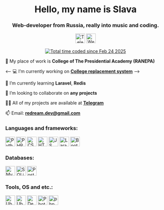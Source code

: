 <h1 align="center">Hello, my name is Slava</h1>
<h3 align="center">Web-developer from Russia, really into music and coding.</h3>

<p align="center"> 
<a href="https://t.me/re_dream"><img src="https://img.shields.io/badge/Telegram-2CA5E0?style=for-the-badge&logo=telegram&logoColor=white" alt="Telegram" height="30"></a>
<a href="https://redream.space"><img src="https://img.shields.io/badge/website-000000?style=for-the-badge&logo=About.me&logoColor=white" alt="Website" height="30"></a>
</p>
<p align="center"> 
<a href="https://wakatime.com/@redream"><img src="https://wakatime.com/badge/user/c61c23be-3d12-4273-ac79-0ea2df3df7dd.svg" alt="Total time coded since Feb 24 2025" /></a>
</p>

💼 My place of work is **College of The Presidential Academy (RANEPA)**

<-- 💻 I’m currently working on [**College replacement system**](https://kmpo.redream.space/public_reps.php/) -->

🌱 I’m currently learning **Laravel**, **Redis**

👯 I’m looking to collaborate on **any projects**

👨‍💻 All of my projects are available at [**Telegram**](https://redream_dev.t.me/)

📫 Email: **redream.dev@gmail.com**



<h3 align="left">Languages and frameworks:</h3>
<p align="left">
  <img src="https://img.shields.io/badge/Python-FFD43B?style=for-the-badge&logo=python&logoColor=blue" alt="Python" height="30">
  <img src="https://img.shields.io/badge/PHP-777BB4?style=for-the-badge&logo=php&logoColor=white" alt="PHP" height="30">
  <img src="https://img.shields.io/badge/CSS3-1572B6?style=for-the-badge&logo=css3&logoColor=white" alt="CSS" height="30">
  <img src="https://img.shields.io/badge/HTML5-E34F26?style=for-the-badge&logo=html5&logoColor=white" alt="HTML" height="30">
  <img src="https://img.shields.io/badge/JavaScript-323330?style=for-the-badge&logo=javascript&logoColor=F7DF1E" alt="JS" height="30">
  <img src="https://img.shields.io/badge/Laravel-FF2D20?style=for-the-badge&logo=laravel&logoColor=white" alt="Laravel" height="30">
  <img src="https://img.shields.io/badge/Bootstrap-7952B3?style=for-the-badge&logo=bootstrap&logoColor=white" alt="Bootstrap" height="30">
</p>

<h3 align="left">Databases:</h3>
<p align="left">
  <img src="https://img.shields.io/badge/MySQL-005C84?style=for-the-badge&logo=mysql&logoColor=white" alt="MySQL" height="30">
  <img src="https://img.shields.io/badge/Sqlite-003B57?style=for-the-badge&logo=sqlite&logoColor=white" alt="SQLite" height="30">
  <img src="https://img.shields.io/badge/PostgreSQL-316192?style=for-the-badge&logo=postgresql&logoColor=white" alt="PostgreSQL" height="30">
</p>

<h3 align="left">Tools, OS and etc.:</h3>
<p align="left">
  <img src="https://img.shields.io/badge/GIT-E44C30?style=for-the-badge&logo=git&logoColor=white" alt="Ubuntu" height="30">
  <img src="https://img.shields.io/badge/Ubuntu-E95420?style=for-the-badge&logo=ubuntu&logoColor=white" alt="Ubuntu" height="30">
  <img src="https://img.shields.io/badge/Debian-A81D33?style=for-the-badge&logo=debian&logoColor=white" alt="Debian" height="30">
  <img src="https://img.shields.io/badge/Adobe%20Photoshop-31A8FF?style=for-the-badge&logo=photoshop&logoColor=white" alt="Photoshop" height="30">
  <img src="https://img.shields.io/badge/phpmyadmin-6C78AF?style=for-the-badge&logo=phpmyadmin&logoColor=white" alt="phpMyAdmin" height="30">
</p>
